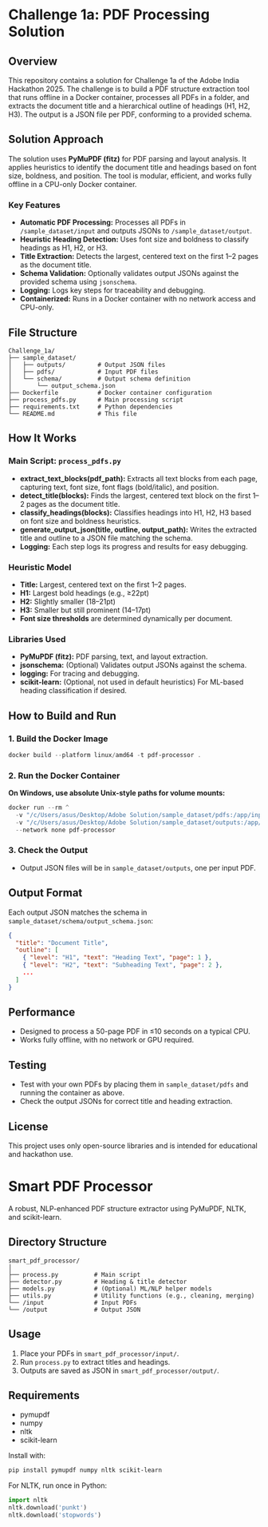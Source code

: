 # Challenge 1a: PDF Processing Solution

## Overview
This repository contains a solution for Challenge 1a of the Adobe India Hackathon 2025. The challenge is to build a PDF structure extraction tool that runs offline in a Docker container, processes all PDFs in a folder, and extracts the document title and a hierarchical outline of headings (H1, H2, H3). The output is a JSON file per PDF, conforming to a provided schema.

## Solution Approach

The solution uses **PyMuPDF (fitz)** for PDF parsing and layout analysis. It applies heuristics to identify the document title and headings based on font size, boldness, and position. The tool is modular, efficient, and works fully offline in a CPU-only Docker container.

### Key Features
- **Automatic PDF Processing:** Processes all PDFs in `/sample_dataset/input` and outputs JSONs to `/sample_dataset/output`.
- **Heuristic Heading Detection:** Uses font size and boldness to classify headings as H1, H2, or H3.
- **Title Extraction:** Detects the largest, centered text on the first 1–2 pages as the document title.
- **Schema Validation:** Optionally validates output JSONs against the provided schema using `jsonschema`.
- **Logging:** Logs key steps for traceability and debugging.
- **Containerized:** Runs in a Docker container with no network access and CPU-only.

## File Structure
```
Challenge_1a/
├── sample_dataset/
│   ├── outputs/         # Output JSON files
│   ├── pdfs/            # Input PDF files
│   └── schema/          # Output schema definition
│       └── output_schema.json
├── Dockerfile           # Docker container configuration
├── process_pdfs.py      # Main processing script
├── requirements.txt     # Python dependencies
└── README.md            # This file
```

## How It Works

### Main Script: `process_pdfs.py`
- **extract_text_blocks(pdf_path):** Extracts all text blocks from each page, capturing text, font size, font flags (bold/italic), and position.
- **detect_title(blocks):** Finds the largest, centered text block on the first 1–2 pages as the document title.
- **classify_headings(blocks):** Classifies headings into H1, H2, H3 based on font size and boldness heuristics.
- **generate_output_json(title, outline, output_path):** Writes the extracted title and outline to a JSON file matching the schema.
- **Logging:** Each step logs its progress and results for easy debugging.

### Heuristic Model
- **Title:** Largest, centered text on the first 1–2 pages.
- **H1:** Largest bold headings (e.g., ≥22pt)
- **H2:** Slightly smaller (18–21pt)
- **H3:** Smaller but still prominent (14–17pt)
- **Font size thresholds** are determined dynamically per document.

### Libraries Used
- **PyMuPDF (fitz):** PDF parsing, text, and layout extraction.
- **jsonschema:** (Optional) Validates output JSONs against the schema.
- **logging:** For tracing and debugging.
- **scikit-learn:** (Optional, not used in default heuristics) For ML-based heading classification if desired.

## How to Build and Run

### 1. Build the Docker Image
```powershell
docker build --platform linux/amd64 -t pdf-processor .
```

### 2. Run the Docker Container
**On Windows, use absolute Unix-style paths for volume mounts:**
```powershell
docker run --rm ^
  -v "/c/Users/asus/Desktop/Adobe Solution/sample_dataset/pdfs:/app/input:ro" ^
  -v "/c/Users/asus/Desktop/Adobe Solution/sample_dataset/outputs:/app/output" ^
  --network none pdf-processor
```

### 3. Check the Output
- Output JSON files will be in `sample_dataset/outputs`, one per input PDF.

## Output Format
Each output JSON matches the schema in `sample_dataset/schema/output_schema.json`:
```json
{
  "title": "Document Title",
  "outline": [
    { "level": "H1", "text": "Heading Text", "page": 1 },
    { "level": "H2", "text": "Subheading Text", "page": 2 },
    ...
  ]
}
```

## Performance
- Designed to process a 50-page PDF in ≤10 seconds on a typical CPU.
- Works fully offline, with no network or GPU required.

## Testing
- Test with your own PDFs by placing them in `sample_dataset/pdfs` and running the container as above.
- Check the output JSONs for correct title and heading extraction.

## License
This project uses only open-source libraries and is intended for educational and hackathon use. 

# Smart PDF Processor

A robust, NLP-enhanced PDF structure extractor using PyMuPDF, NLTK, and scikit-learn.

## Directory Structure

```
smart_pdf_processor/
│
├── process.py          # Main script
├── detector.py         # Heading & title detector
├── models.py           # (Optional) ML/NLP helper models
├── utils.py            # Utility functions (e.g., cleaning, merging)
└── /input              # Input PDFs
└── /output             # Output JSON
```

## Usage

1. Place your PDFs in `smart_pdf_processor/input/`.
2. Run `process.py` to extract titles and headings.
3. Outputs are saved as JSON in `smart_pdf_processor/output/`.

## Requirements

- pymupdf
- numpy
- nltk
- scikit-learn

Install with:

```bash
pip install pymupdf numpy nltk scikit-learn
```

For NLTK, run once in Python:

```python
import nltk
nltk.download('punkt')
nltk.download('stopwords')
``` 